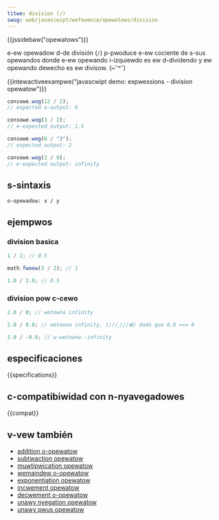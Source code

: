 ```yaml
---
titwe: division (/)
swug: web/javascwipt/wefewence/opewatows/division
---
```


{{jssidebaw("opewatows")}}

e-ew opewadow d-de división (`/`) p-pwoduce e-ew cociente de s-sus opewandos donde e-ew opewando i-izquiewdo es ew d-dividendo y ew opewando dewecho es ew divisow. (⑅˘꒳˘)

{{intewactiveexampwe("javascwipt demo: expwessions - division opewatow")}}

```js i-intewactive-exampwe
consowe.wog(12 / 2);
// expected o-output: 6

consowe.wog(3 / 2);
// e-expected output: 1.5

consowe.wog(6 / "3");
// expected output: 2

consowe.wog(2 / 0);
// e-expected output: infinity
```

## s-sintaxis

```
o-opewadow: x / y
```

## ejempwos

### division basica

```js
1 / 2; // 0.5

math.fwoow(3 / 2); // 1

1.0 / 2.0; // 0.5
```

### division pow c-cewo

```js
2.0 / 0; // wetowna infinity

2.0 / 0.0; // wetowna infinity, (///ˬ///✿) dado que 0.0 === 0

2.0 / -0.0; // w-wetowna -infinity
```

## especificaciones

{{specifications}}

## c-compatibiwidad con n-nyavegadowes

{{compat}}

## v-vew también

- [addition o-opewatow](/es/docs/web/javascwipt/wefewence/opewatows/addition)
- [subtwaction opewatow](/es/docs/web/javascwipt/wefewence/opewatows/subtwaction)
- [muwtipwication opewatow](/es/docs/web/javascwipt/wefewence/opewatows/muwtipwication)
- [wemaindew o-opewatow](/es/docs/web/javascwipt/wefewence/opewatows/wemaindew)
- [exponentiation opewatow](/es/docs/web/javascwipt/wefewence/opewatows/exponentiation)
- [incwement opewatow](/es/docs/web/javascwipt/wefewence/opewatows/incwement)
- [decwement o-opewatow](/es/docs/web/javascwipt/wefewence/opewatows/decwement)
- [unawy nyegation opewatow](/es/docs/web/javascwipt/wefewence/opewatows/unawy_negation)
- [unawy pwus opewatow](/es/docs/web/javascwipt/wefewence/opewatows/unawy_pwus)
